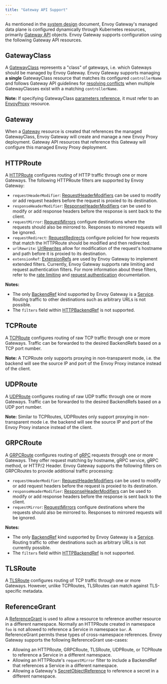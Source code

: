 ```yaml
---
title: "Gateway API Support"
---
```


As mentioned in the [system design][] document, Envoy Gateway's managed data plane is configured dynamically through
Kubernetes resources, primarily [Gateway API][] objects. Envoy Gateway supports configuration using the following Gateway API resources.

## GatewayClass

A [GatewayClass][] represents a "class" of gateways, i.e. which Gateways should be managed by Envoy Gateway.
Envoy Gateway supports managing __a single__ GatewayClass resource that matches its configured `controllerName` and
follows Gateway API guidelines for [resolving conflicts][] when multiple GatewayClasses exist with a matching
`controllerName`.

__Note:__ If specifying GatewayClass [parameters reference][], it must refer to an [EnvoyProxy][] resource.

## Gateway

When a [Gateway][] resource is created that references the managed GatewayClass, Envoy Gateway will create and manage a
new Envoy Proxy deployment. Gateway API resources that reference this Gateway will configure this managed Envoy Proxy
deployment.

## HTTPRoute

A [HTTPRoute][] configures routing of HTTP traffic through one or more Gateways. The following HTTPRoute filters are
supported by Envoy Gateway:

- `requestHeaderModifier`: [RequestHeaderModifiers][http-filter]
  can be used to modify or add request headers before the request is proxied to its destination.
- `responseHeaderModifier`: [ResponseHeaderModifiers][http-filter]
  can be used to modify or add response headers before the response is sent back to the client.
- `requestMirror`: [RequestMirrors][http-filter]
  configure destinations where the requests should also be mirrored to. Responses to mirrored requests will be ignored.
- `requestRedirect`: [RequestRedirects][http-filter]
  configure policied for how requests that match the HTTPRoute should be modified and then redirected.
- `urlRewrite`: [UrlRewrites][http-filter]
  allow for modification of the request's hostname and path before it is proxied to its destination.
- `extensionRef`: [ExtensionRefs][] are used by Envoy Gateway to implement extended filters. Currently, Envoy Gateway
  supports rate limiting and request authentication filters. For more information about these filters, refer to the
  [rate limiting][] and [request authentication][] documentation.

__Notes:__
- The only [BackendRef][] kind supported by Envoy Gateway is a [Service][]. Routing traffic to other destinations such
  as arbitrary URLs is not possible.
- The `filters` field within [HTTPBackendRef][] is not supported.

## TCPRoute

A [TCPRoute][] configures routing of raw TCP traffic through one or more Gateways. Traffic can be forwarded to the
desired BackendRefs based on a TCP port number.

__Note:__ A TCPRoute only supports proxying in non-transparent mode, i.e. the backend will see the source IP and port of
the Envoy Proxy instance instead of the client.

## UDPRoute

A [UDPRoute][] configures routing of raw UDP traffic through one or more Gateways. Traffic can be forwarded to the
desired BackendRefs based on a UDP port number.

__Note:__ Similar to TCPRoutes, UDPRoutes only support proxying in non-transparent mode i.e. the backend will see the
source IP and port of the Envoy Proxy instance instead of the client.

## GRPCRoute

A [GRPCRoute][] configures routing of [gRPC][] requests through one or more Gateways. They offer request matching by
hostname, gRPC service, gRPC method, or HTTP/2 Header. Envoy Gateway supports the following filters on GRPCRoutes to
provide additional traffic processing:

- `requestHeaderModifier`: [RequestHeaderModifiers][grpc-filter]
  can be used to modify or add request headers before the request is proxied to its destination.
- `responseHeaderModifier`: [ResponseHeaderModifiers][grpc-filter]
  can be used to modify or add response headers before the response is sent back to the client.
- `requestMirror`: [RequestMirrors][grpc-filter]
  configure destinations where the requests should also be mirrored to. Responses to mirrored requests will be ignored.

__Notes:__
- The only [BackendRef][grpc-filter] kind supported by Envoy Gateway is a [Service][]. Routing traffic to other
  destinations such as arbitrary URLs is not currently possible.
- The `filters` field within [HTTPBackendRef][] is not supported.

## TLSRoute

A [TLSRoute][] configures routing of TCP traffic through one or more Gateways. However, unlike TCPRoutes, TLSRoutes
can match against TLS-specific metadata.

## ReferenceGrant

A [ReferenceGrant][] is used to allow a resource to reference another resource in a different namespace. Normally an
HTTPRoute created in namespace `foo` is not allowed to reference a Service in namespace `bar`. A ReferenceGrant permits
these types of cross-namespace references. Envoy Gateway supports the following ReferenceGrant use-cases:

- Allowing an HTTPRoute, GRPCRoute, TLSRoute, UDPRoute, or TCPRoute to reference a Service in a different namespace.
- Allowing an HTTPRoute's `requestMirror` filter to include a BackendRef that references a Service in a different
  namespace.
- Allowing a Gateway's [SecretObjectReference][] to reference a secret in a different namespace.

[system design]: ../../contributions/design/system-design
[Gateway API]: https://gateway-api.sigs.k8s.io/
[GatewayClass]: https://gateway-api.sigs.k8s.io/reference/spec/#gateway.networking.k8s.io/v1.GatewayClass
[parameters reference]: https://gateway-api.sigs.k8s.io/reference/spec/#gateway.networking.k8s.io/v1.ParametersReference
[Gateway]: https://gateway-api.sigs.k8s.io/reference/spec/#gateway.networking.k8s.io/v1.Gateway
[HTTPRoute]: https://gateway-api.sigs.k8s.io/reference/spec/#gateway.networking.k8s.io/v1.HTTPRoute
[Service]: https://kubernetes.io/docs/concepts/services-networking/service/
[BackendRef]: https://gateway-api.sigs.k8s.io/reference/spec/#gateway.networking.k8s.io/v1.BackendRef
[HTTPBackendRef]: https://gateway-api.sigs.k8s.io/reference/spec/#gateway.networking.k8s.io/v1.HTTPBackendRef
[TCPRoute]: https://gateway-api.sigs.k8s.io/reference/spec/#gateway.networking.k8s.io/v1alpha2.TCPRoute
[UDPRoute]: https://gateway-api.sigs.k8s.io/reference/spec/#gateway.networking.k8s.io/v1alpha2.UDPRoute
[GRPCRoute]: https://gateway-api.sigs.k8s.io/reference/spec/#gateway.networking.k8s.io/v1alpha2.GRPCRoute
[gRPC]: https://grpc.io/
[TLSRoute]: https://gateway-api.sigs.k8s.io/reference/spec/#gateway.networking.k8s.io/v1alpha2.TLSRoute
[ReferenceGrant]: https://gateway-api.sigs.k8s.io/reference/spec/#gateway.networking.k8s.io/v1alpha2.ReferenceGrant
[SecretObjectReference]: https://gateway-api.sigs.k8s.io/reference/spec/#gateway.networking.k8s.io/v1.SecretObjectReference
[rate limiting]: global-rate-limit
[request authentication]: ../security/jwt-authentication
[EnvoyProxy]: ../../api/extension_types#envoyproxy
[resolving conflicts]: https://gateway-api.sigs.k8s.io/concepts/guidelines/?h=conflict#conflicts
[ExtensionRefs]: https://gateway-api.sigs.k8s.io/reference/spec/#gateway.networking.k8s.io/v1.HTTPRouteFilterType
[grpc-filter]: https://gateway-api.sigs.k8s.io/reference/spec/#gateway.networking.k8s.io/v1alpha2.GRPCRouteFilter
[http-filter]: https://gateway-api.sigs.k8s.io/reference/spec/#gateway.networking.k8s.io/v1.HTTPRouteFilter
